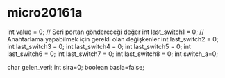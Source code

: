 # micro20161a

int value = 0;            // Seri portan göndereceği değer 
int last_switch1 = 0;  // Anahtarlama yapabilmek için gerekli olan değişkenler
int last_switch2 = 0;
int last_switch3 = 0;
int last_switch4 = 0;
int last_switch5 = 0;
int last_switch6 = 0;
int last_switch7 = 0;
int last_switch8 = 0;
int switch_a=0;

char gelen_veri;
int sira=0;
boolean basla=false;
